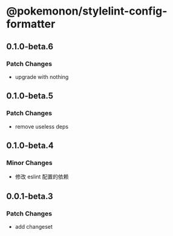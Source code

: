 # @pokemonon/stylelint-config-formatter

## 0.1.0-beta.6

### Patch Changes

- upgrade with nothing

## 0.1.0-beta.5

### Patch Changes

- remove useless deps

## 0.1.0-beta.4

### Minor Changes

- 修改 eslint 配置的依赖

## 0.0.1-beta.3

### Patch Changes

- add changeset
